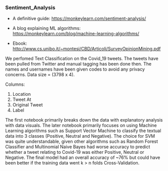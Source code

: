 ### Sentiment_Analysis

- A definitive guide: https://monkeylearn.com/sentiment-analysis/

- A blog explaining ML algorithms: https://monkeylearn.com/blog/machine-learning-algorithms/

- Ebook: http://www.cs.unibo.it/~montesi/CBD/Articoli/SurveyOpinionMining.pdf


We perfomed Text Classification on the Covid_19 tweets. The tweets have been pulled from Twitter and manual tagging has been done then.
The names and usernames have been given codes to avoid any privacy concerns.
Data size = (3798 x 4).

Columns:
1) Location
2) Tweet At
3) Original Tweet
4) Label

The first notebook primarily breaks down the data with explanatory analysis with data visuals. The later notebook primarily focuses on using Machine Learning algorithms such as Support Vector Machine to classify the textual data into 3 classes (Positive, Neutral and Negative). The choice for SVM was quite understandable, given other algorithms such as Random Forest Classifier and Multinomial Naive Bayes had worse accuracy to predict whether a tweet relating to Covid-19 was either Positive, Neutral or Negative. The final model had an overall accuracy of ~76% but could have been better if the training data went k > n folds Cross-Validation.


